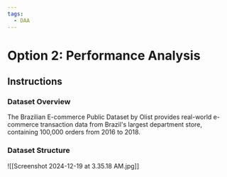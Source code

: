 ```yaml
---
tags:
  - DAA
---
```

# Option 2: Performance Analysis

## Instructions

### Dataset Overview

The Brazilian E-commerce Public Dataset by Olist provides real-world e-commerce transaction
data from Brazil's largest department store, containing 100,000 orders from 2016 to 2018.

### Dataset Structure

![[Screenshot 2024-12-19 at 3.35.18 AM.jpg]]



